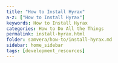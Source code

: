 ```yaml
---
title: "How to Install Hyrax"
a-z: ["How to Install Hyrax"]
keywords: How to Install Hyrax
categories: How to Do All the Things
permalink: install-hyrax.html
folder: samvera/how-to/install-hyrax.md
sidebar: home_sidebar
tags: [development_resources]
---
```


